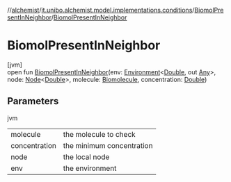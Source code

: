 //[alchemist](../../../index.md)/[it.unibo.alchemist.model.implementations.conditions](../index.md)/[BiomolPresentInNeighbor](index.md)/[BiomolPresentInNeighbor](-biomol-present-in-neighbor.md)

# BiomolPresentInNeighbor

[jvm]\
open fun [BiomolPresentInNeighbor](-biomol-present-in-neighbor.md)(env: [Environment](../../it.unibo.alchemist.model.interfaces/-environment/index.md)<[Double](https://docs.oracle.com/javase/8/docs/api/java/lang/Double.html), out [Any](https://kotlinlang.org/api/latest/jvm/stdlib/kotlin/-any/index.html)>, node: [Node](../../it.unibo.alchemist.model.interfaces/-node/index.md)<[Double](https://docs.oracle.com/javase/8/docs/api/java/lang/Double.html)>, molecule: [Biomolecule](../../it.unibo.alchemist.model.implementations.molecules/-biomolecule/index.md), concentration: [Double](https://docs.oracle.com/javase/8/docs/api/java/lang/Double.html))

## Parameters

jvm

| | |
|---|---|
| molecule | the molecule to check |
| concentration | the minimum concentration |
| node | the local node |
| env | the environment |
